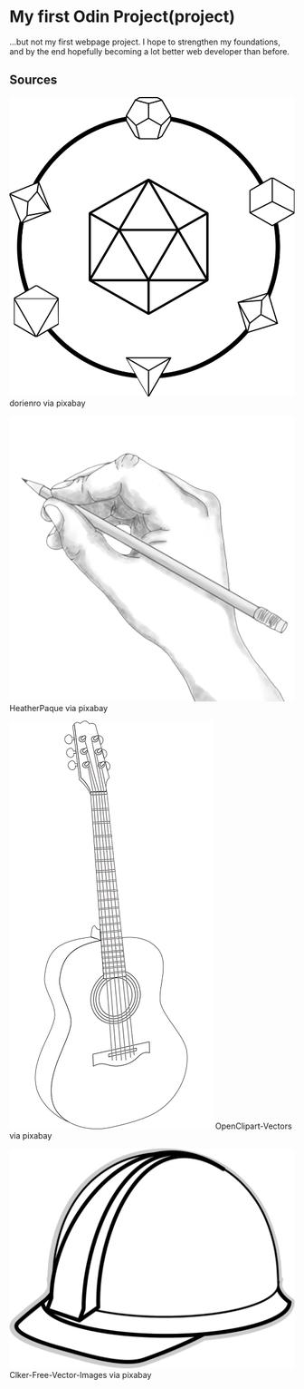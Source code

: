 # My first Odin Project(project)

...but not my first webpage project. I hope to strengthen my foundations, and by the end hopefully becoming a lot better web developer than before.

## Sources
![dice illustration](./images/dice.png)
dorienro via pixabay

![hand sketching illustration](./images/drawing.png)
HeatherPaque via pixabay

![guitar vector](./images/guitar.png)
OpenClipart-Vectors via pixabay

![hardhat vector](./images/hardhat.png)
Clker-Free-Vector-Images via pixabay